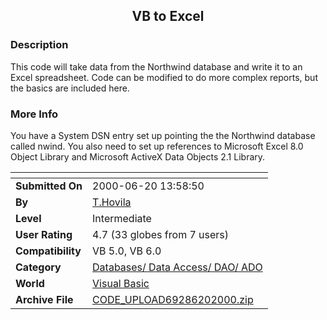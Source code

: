 ﻿<div align="center">

## VB to Excel


</div>

### Description

This code will take data from the Northwind database and write it to an Excel spreadsheet. Code can be modified to do more complex reports, but the basics are included here.
 
### More Info
 
You have a System DSN entry set up pointing the the Northwind database called nwind. You also need to set up references to Microsoft Excel 8.0 Object Library and Microsoft ActiveX Data Objects 2.1 Library.


<span>             |<span>
---                |---
**Submitted On**   |2000-06-20 13:58:50
**By**             |[T\.Hovila](https://github.com/Planet-Source-Code/PSCIndex/blob/master/ByAuthor/t-hovila.md)
**Level**          |Intermediate
**User Rating**    |4.7 (33 globes from 7 users)
**Compatibility**  |VB 5\.0, VB 6\.0
**Category**       |[Databases/ Data Access/ DAO/ ADO](https://github.com/Planet-Source-Code/PSCIndex/blob/master/ByCategory/databases-data-access-dao-ado__1-6.md)
**World**          |[Visual Basic](https://github.com/Planet-Source-Code/PSCIndex/blob/master/ByWorld/visual-basic.md)
**Archive File**   |[CODE\_UPLOAD69286202000\.zip](https://github.com/Planet-Source-Code/t-hovila-vb-to-excel__1-9077/archive/master.zip)








